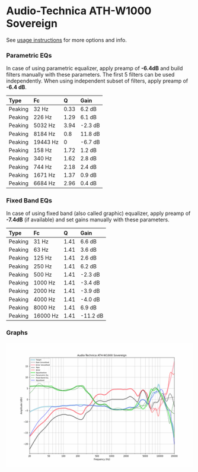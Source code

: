 # Audio-Technica ATH-W1000 Sovereign
See [usage instructions](https://github.com/jaakkopasanen/AutoEq#usage) for more options and info.

### Parametric EQs
In case of using parametric equalizer, apply preamp of **-6.4dB** and build filters manually
with these parameters. The first 5 filters can be used independently.
When using independent subset of filters, apply preamp of **-6.4 dB**.

| Type    | Fc       |    Q | Gain    |
|:--------|:---------|:-----|:--------|
| Peaking | 32 Hz    | 0.33 | 6.2 dB  |
| Peaking | 226 Hz   | 1.29 | 6.1 dB  |
| Peaking | 5032 Hz  | 3.94 | -2.3 dB |
| Peaking | 8184 Hz  | 0.8  | 11.8 dB |
| Peaking | 19443 Hz | 0    | -6.7 dB |
| Peaking | 158 Hz   | 1.72 | 1.2 dB  |
| Peaking | 340 Hz   | 1.62 | 2.8 dB  |
| Peaking | 744 Hz   | 2.18 | 2.4 dB  |
| Peaking | 1671 Hz  | 1.37 | 0.9 dB  |
| Peaking | 6684 Hz  | 2.96 | 0.4 dB  |

### Fixed Band EQs
In case of using fixed band (also called graphic) equalizer, apply preamp of **-7.4dB**
(if available) and set gains manually with these parameters.

| Type    | Fc       |    Q | Gain     |
|:--------|:---------|:-----|:---------|
| Peaking | 31 Hz    | 1.41 | 6.6 dB   |
| Peaking | 63 Hz    | 1.41 | 3.6 dB   |
| Peaking | 125 Hz   | 1.41 | 2.6 dB   |
| Peaking | 250 Hz   | 1.41 | 6.2 dB   |
| Peaking | 500 Hz   | 1.41 | -2.3 dB  |
| Peaking | 1000 Hz  | 1.41 | -3.4 dB  |
| Peaking | 2000 Hz  | 1.41 | -3.9 dB  |
| Peaking | 4000 Hz  | 1.41 | -4.0 dB  |
| Peaking | 8000 Hz  | 1.41 | 6.9 dB   |
| Peaking | 16000 Hz | 1.41 | -11.2 dB |

### Graphs
![](./Audio-Technica%20ATH-W1000%20Sovereign.png)